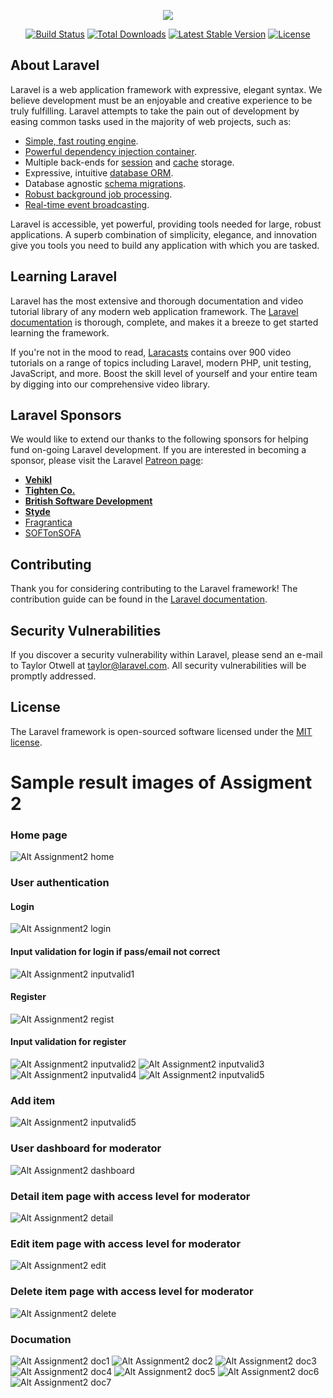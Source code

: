 <p align="center"><img src="https://laravel.com/assets/img/components/logo-laravel.svg"></p>

<p align="center">
<a href="https://travis-ci.org/laravel/framework"><img src="https://travis-ci.org/laravel/framework.svg" alt="Build Status"></a>
<a href="https://packagist.org/packages/laravel/framework"><img src="https://poser.pugx.org/laravel/framework/d/total.svg" alt="Total Downloads"></a>
<a href="https://packagist.org/packages/laravel/framework"><img src="https://poser.pugx.org/laravel/framework/v/stable.svg" alt="Latest Stable Version"></a>
<a href="https://packagist.org/packages/laravel/framework"><img src="https://poser.pugx.org/laravel/framework/license.svg" alt="License"></a>
</p>

## About Laravel

Laravel is a web application framework with expressive, elegant syntax. We believe development must be an enjoyable and creative experience to be truly fulfilling. Laravel attempts to take the pain out of development by easing common tasks used in the majority of web projects, such as:

- [Simple, fast routing engine](https://laravel.com/docs/routing).
- [Powerful dependency injection container](https://laravel.com/docs/container).
- Multiple back-ends for [session](https://laravel.com/docs/session) and [cache](https://laravel.com/docs/cache) storage.
- Expressive, intuitive [database ORM](https://laravel.com/docs/eloquent).
- Database agnostic [schema migrations](https://laravel.com/docs/migrations).
- [Robust background job processing](https://laravel.com/docs/queues).
- [Real-time event broadcasting](https://laravel.com/docs/broadcasting).

Laravel is accessible, yet powerful, providing tools needed for large, robust applications. A superb combination of simplicity, elegance, and innovation give you tools you need to build any application with which you are tasked.

## Learning Laravel

Laravel has the most extensive and thorough documentation and video tutorial library of any modern web application framework. The [Laravel documentation](https://laravel.com/docs) is thorough, complete, and makes it a breeze to get started learning the framework.

If you're not in the mood to read, [Laracasts](https://laracasts.com) contains over 900 video tutorials on a range of topics including Laravel, modern PHP, unit testing, JavaScript, and more. Boost the skill level of yourself and your entire team by digging into our comprehensive video library.

## Laravel Sponsors

We would like to extend our thanks to the following sponsors for helping fund on-going Laravel development. If you are interested in becoming a sponsor, please visit the Laravel [Patreon page](http://patreon.com/taylorotwell):

- **[Vehikl](http://vehikl.com)**
- **[Tighten Co.](https://tighten.co)**
- **[British Software Development](https://www.britishsoftware.co)**
- **[Styde](https://styde.net)**
- [Fragrantica](https://www.fragrantica.com)
- [SOFTonSOFA](https://softonsofa.com/)

## Contributing

Thank you for considering contributing to the Laravel framework! The contribution guide can be found in the [Laravel documentation](http://laravel.com/docs/contributions).

## Security Vulnerabilities

If you discover a security vulnerability within Laravel, please send an e-mail to Taylor Otwell at taylor@laravel.com. All security vulnerabilities will be promptly addressed.

## License

The Laravel framework is open-sourced software licensed under the [MIT license](http://opensource.org/licenses/MIT).
# 
# Sample result images of Assigment 2
### Home page
![Alt Assignment2 home](/Assignment2_AnimeReview/sampleImages/a2SI1.png?raw=true)
### User authentication
#### Login
![Alt Assignment2 login](/Assignment2_AnimeReview/sampleImages/a2SI2.png?raw=true)
#### Input validation for login if pass/email not correct
![Alt Assignment2 inputvalid1](/Assignment2_AnimeReview/sampleImages/a2SI8.png?raw=true)
#### Register
![Alt Assignment2 regist](/Assignment2_AnimeReview/sampleImages/a2SI3.png?raw=true)
#### Input validation for register
![Alt Assignment2 inputvalid2](/Assignment2_AnimeReview/sampleImages/a2SI4.png?raw=true)
![Alt Assignment2 inputvalid3](/Assignment2_AnimeReview/sampleImages/a2SI5.png?raw=true)
![Alt Assignment2 inputvalid4](/Assignment2_AnimeReview/sampleImages/a2SI6.png?raw=true)
![Alt Assignment2 inputvalid5](/Assignment2_AnimeReview/sampleImages/a2SI7.png?raw=true)
### Add item
![Alt Assignment2 inputvalid5](/Assignment2_AnimeReview/sampleImages/a2SI9.png?raw=true)
### User dashboard for moderator
![Alt Assignment2 dashboard](/Assignment2_AnimeReview/sampleImages/a2SI10.png?raw=true)
### Detail item page with access level for moderator
![Alt Assignment2 detail](/Assignment2_AnimeReview/sampleImages/a2SI11.png?raw=true)
### Edit item page with access level for moderator
![Alt Assignment2 edit](/Assignment2_AnimeReview/sampleImages/a2SI12.png?raw=true)
### Delete item page with access level for moderator
![Alt Assignment2 delete](/Assignment2_AnimeReview/sampleImages/a2SI13.png?raw=true)
### Documation
![Alt Assignment2 doc1](/Assignment2_AnimeReview/sampleImages/a2SI14.png?raw=true)
![Alt Assignment2 doc2](/Assignment2_AnimeReview/sampleImages/a2SI15.png?raw=true)
![Alt Assignment2 doc3](/Assignment2_AnimeReview/sampleImages/a2SI16.png?raw=true)
![Alt Assignment2 doc4](/Assignment2_AnimeReview/sampleImages/a2SI17.png?raw=true)
![Alt Assignment2 doc5](/Assignment2_AnimeReview/sampleImages/a2SI18.png?raw=true)
![Alt Assignment2 doc6](/Assignment2_AnimeReview/sampleImages/a2SI19.png?raw=true)
![Alt Assignment2 doc7](/Assignment2_AnimeReview/sampleImages/a2SI20.png?raw=true)